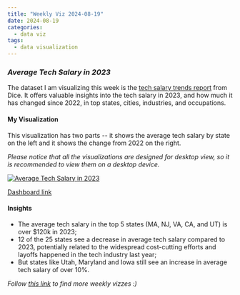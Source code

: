 ```yaml
---
title: "Weekly Viz 2024-08-19"
date: 2024-08-19
categories:
  - data viz
tags:
  - data visualization
---
```


### *Average Tech Salary in 2023*

The dataset I am visualizing this week is the [tech salary trends report](https://www.dice.com/technologists/ebooks/tech-salary-report/salary-trends.html#Tech-Salary-Trends) from Dice. It offers valuable insights into the tech salary in 2023, and how much it has changed since 2022, in top states, cities, industries, and occupations.  

#### My Visualization

This visualization has two parts -- it shows the average tech salary by state on the left and it shows the change from 2022 on the right.  

*Please notice that all the visualizations are designed for desktop view, so it is recommended to view them on a desktop device.*  

<div class='tableauPlaceholder' id='viz1724125202033' style='position: relative'>
  <noscript><a href='#'>
    <img alt='Average Tech Salary in 2023 ' src='https:&#47;&#47;public.tableau.com&#47;static&#47;images&#47;20&#47;20240819AverageTechSalaryin2023&#47;AverageTechSalaryin2023&#47;1_rss.png' style='border: none' />
  </a></noscript>
  <object class='tableauViz'  style='display:none;'>
    <param name='host_url' value='https%3A%2F%2Fpublic.tableau.com%2F' />
    <param name='embed_code_version' value='3' />
    <param name='site_root' value='' />
    <param name='name' value='20240819AverageTechSalaryin2023&#47;AverageTechSalaryin2023' />
    <param name='tabs' value='no' />
    <param name='toolbar' value='yes' />
    <param name='static_image' value='https:&#47;&#47;public.tableau.com&#47;static&#47;images&#47;20&#47;20240819AverageTechSalaryin2023&#47;AverageTechSalaryin2023&#47;1.png' />
    <param name='animate_transition' value='yes' />
    <param name='display_static_image' value='yes' />
    <param name='display_spinner' value='yes' />
    <param name='display_overlay' value='yes' />
    <param name='display_count' value='yes' />
    <param name='language' value='en-US' />
    <param name='filter' value='publish=yes' />
  </object></div>          
  <script type='text/javascript'>       
    var divElement = document.getElementById('viz1724125202033');    
    var vizElement = divElement.getElementsByTagName('object')[0];           
    if ( divElement.offsetWidth > 800 ) { vizElement.style.width='800px';vizElement.style.height='727px';} else if ( divElement.offsetWidth > 500 ) { vizElement.style.width='800px';vizElement.style.height='727px';} else { vizElement.style.width='100%';vizElement.style.height='877px';}             
    var scriptElement = document.createElement('script');      
    scriptElement.src = 'https://public.tableau.com/javascripts/api/viz_v1.js';    
    vizElement.parentNode.insertBefore(scriptElement, vizElement);    
  </script>

[Dashboard link](https://public.tableau.com/views/20240819AverageTechSalaryin2023/AverageTechSalaryin2023?:language=en-US&publish=yes&:sid=&:redirect=auth&:display_count=n&:origin=viz_share_link)
  
#### Insights
* The average tech salary in the top 5 states (MA, NJ, VA, CA, and UT) is over $120k in 2023;  
* 12 of the 25 states see a decrease in average tech salary compared to 2023, potentially related to the widespread cost-cutting efforts and layoffs happened in the tech industry last year;
* But states like Utah, Maryland and Iowa still see an increase in average tech salary of over 10%.  
  
*Follow [this link](https://yudong-94.github.io/personal-website/project/WeeklyViz2024/) to find more weekly vizzes :)*
